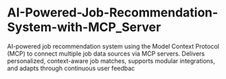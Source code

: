 # AI-Powered-Job-Recommendation-System-with-MCP_Server
AI-powered job recommendation system using the Model Context Protocol (MCP) to connect multiple job data sources via MCP servers. Delivers personalized, context-aware job matches, supports modular integrations, and adapts through continuous user feedbac
